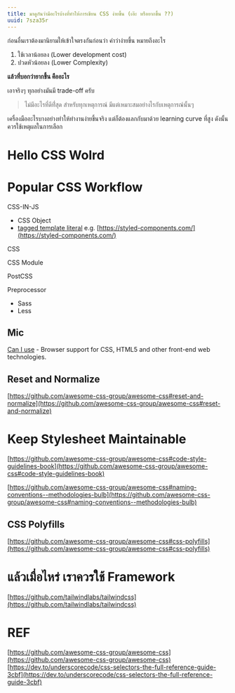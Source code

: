 ```yaml
---
title: มาดูกันว่ามีอะไรบ้างที่ทำให้การเขียน CSS ง่ายขึ้น (เอ๊ะ หรือยากขึ้น ??)
uuid: 7sza35r
---
```


ก่อนอื่นเราต้องมานิยามให้เข้าใจตรงกันก่อนว่า คำว่าง่ายขึ้น หมายถึงอะไร

1. ใช้เวลาน้อยลง (Lower development cost)
2. ปวดหัวน้อยลง (Lower Complexity)

**แล้วที่บอกว่ายากขึ้น คืออะไร**

เอาจริงๆ ทุกอย่างมันมี trade-off ครับ

> ไม่มีอะไรที่ดีที่่สุด สำหรับทุกเหตุการณ์ มีแต่เหมาะสมอย่างไรกับเหตุการณ์นั้นๆ

เครื่องมืออะไรบางอย่างทำให้ทำงานง่ายขึ้นจริง แต่ก็ต้องแลกกับมาด้วย learning curve ที่สูง ดังนั้นควรใช้เหตุผลในการเลือก

# Hello CSS Wolrd

# Popular CSS Workflow

CSS-IN-JS

- CSS Object
- [tagged template literal](https://developer.mozilla.org/en-US/docs/Web/JavaScript/Reference/Template_literals#tagged_templates) e.g. [https://styled-components.com/](https://styled-components.com/)

CSS

CSS Module

PostCSS

Preprocessor

- Sass
- Less

## Mic

[Can I use](https://caniuse.com/) - Browser support for CSS, HTML5 and other front-end web technologies.

## Reset and Normalize

[https://github.com/awesome-css-group/awesome-css#reset-and-normalize](https://github.com/awesome-css-group/awesome-css#reset-and-normalize)

# Keep Stylesheet Maintainable

[https://github.com/awesome-css-group/awesome-css#code-style-guidelines-book](https://github.com/awesome-css-group/awesome-css#code-style-guidelines-book)

[https://github.com/awesome-css-group/awesome-css#naming-conventions--methodologies-bulb](https://github.com/awesome-css-group/awesome-css#naming-conventions--methodologies-bulb)

## CSS Polyfills

[https://github.com/awesome-css-group/awesome-css#css-polyfills](https://github.com/awesome-css-group/awesome-css#css-polyfills)

# แล้วเมื่อไหร่ เราควรใช้ Framework

[https://github.com/tailwindlabs/tailwindcss](https://github.com/tailwindlabs/tailwindcss)

# REF

[https://github.com/awesome-css-group/awesome-css](https://github.com/awesome-css-group/awesome-css)
[https://dev.to/underscorecode/css-selectors-the-full-reference-guide-3cbf](https://dev.to/underscorecode/css-selectors-the-full-reference-guide-3cbf)

